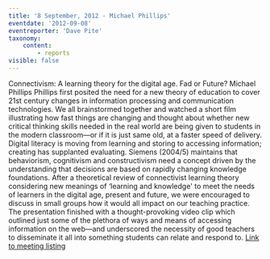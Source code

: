 ```yaml
---
title: '8 September, 2012 - Michael Phillips'
eventdate: '2012-09-08'
eventreporter: 'Dave Pite'
taxonomy:
    content:
        - reports
visible: false
---
```


Connectivism: A learning theory for the digital age. Fad or Future?
Michael Phillips
Phillips first posited the need for a new theory of education to cover 21st century changes in information processing and communication technologies.  We all brainstormed together and watched a short film illustrating how fast things are changing and thought about whether new critical thinking skills needed in the real world are being given to students in the modern classroom—or if it is just same old, at a faster speed of delivery.  Digital literacy is moving from learning and storing to accessing information; creating has supplanted evaluating.
Siemens (2004/5) maintains that behaviorism, cognitivism and constructivism need a concept driven by the understanding that decisions are based on rapidly changing knowledge foundations.  After a theoretical review of connectivist learning theory considering new meanings of ‘learning and knowledge' to meet the needs of learners in the digital age, present and future, we were encouraged to discuss in small groups how it would all impact on our teaching practice.
The presentation finished with a thought-provoking video clip which outlined just some of the plethora of ways and means of accessing information on the web—and underscored the necessity of good teachers to disseminate it all into something students can relate and respond to.
<a href="../schedule/2012/september/08">Link to meeting listing</a>

